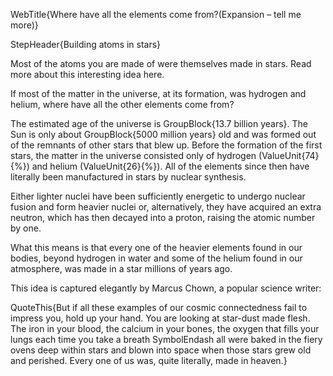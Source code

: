 WebTitle{Where have all the elements come from?(Expansion &ndash; tell me more)}

StepHeader{Building atoms in stars}

Most of the atoms you are made of were themselves made in stars. Read more about this interesting idea here.

If most of the matter in the universe, at its formation, was hydrogen and helium, where have all the other elements come from?

The estimated age of the universe is GroupBlock{13.7 billion years}. The Sun is only about GroupBlock{5000 million years} old and was formed out of the remnants of other stars that blew up. Before the formation of the first stars, the matter in the universe consisted only of hydrogen (ValueUnit{74}{&percnt;}) and helium (ValueUnit{26}{&percnt;}). All of the elements since then have literally been manufactured in stars by nuclear synthesis.

Either lighter nuclei have been sufficiently energetic to undergo nuclear fusion and form heavier nuclei or, alternatively, they have acquired an extra neutron, which has then decayed into a proton, raising the atomic number by one.

What this means is that every one of the heavier elements found in our bodies, beyond hydrogen in water and some of the helium found in our atmosphere, was made in a star millions of years ago.

This idea is captured elegantly by Marcus Chown, a popular science writer:

QuoteThis{But if all these examples of our cosmic connectedness fail to impress you, hold up your hand. You are looking at star-dust made flesh. The iron in your blood, the calcium in your bones, the oxygen that fills your lungs each time you take a breath SymbolEndash all were baked in the fiery ovens deep within stars and blown into space when those stars grew old and perished. Every one of us was, quite literally, made in heaven.}

